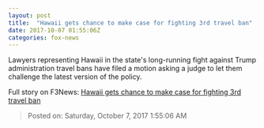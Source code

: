 ```yaml
---
layout: post
title:  "Hawaii gets chance to make case for fighting 3rd travel ban"
date: 2017-10-07 01:55:06Z
categories: fox-news
---
```


Lawyers representing Hawaii in the state's long-running fight against Trump administration travel bans have filed a motion asking a judge to let them challenge the latest version of the policy.


Full story on F3News: [Hawaii gets chance to make case for fighting 3rd travel ban](http://www.f3nws.com/n/pSJvVD)

> Posted on: Saturday, October 7, 2017 1:55:06 AM
